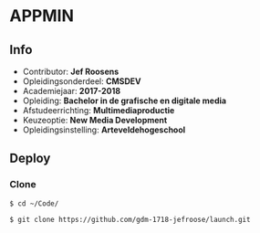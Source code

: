 APPMIN
==================================

## Info

- Contributor: **Jef Roosens**
- Opleidingsonderdeel: **CMSDEV**
- Academiejaar: **2017-2018**
- Opleiding: **Bachelor in de grafische en digitale media**
- Afstudeerrichting: **Multimediaproductie**
- Keuzeoptie: **New Media Development**
- Opleidingsinstelling: **Arteveldehogeschool**

## Deploy

### Clone

```
$ cd ~/Code/
```

```
$ git clone https://github.com/gdm-1718-jefroose/launch.git
```
